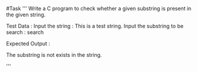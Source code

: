 #Task
'''
Write a C program to check whether a given substring is present in the given string.

Test Data :
Input the string : This is a test string.
Input the substring to be search : search

Expected Output :

The substring is not exists in the string.

'''
